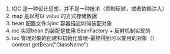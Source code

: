 1. IOC 是一种设计思想，并不是一种技术（控制反转，或者依赖注入）
2. map 是以可以 value 的方式存储数据 
3. bean 配置文件向ioc 容器描述如何装配对象
4. ioc 实现bean 的装配是使用 BeanFactory + 反射机制实现的
5. ioc 管理对象的创建和初始化管理-最终得到可以使用的对象（）context.getBean("ClassName")
